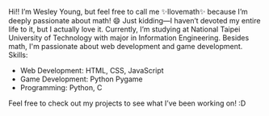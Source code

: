 Hi!! I’m Wesley Young, but feel free to call me ✨Ilovemath✨ because I’m deeply passionate about math! 😄
Just kidding—I haven’t devoted my entire life to it, but I actually love it.
Currently, I’m studying at National Taipei University of Technology with major in Information Engineering.
Besides math, I'm passionate about web development and game development.  
Skills:

- Web Development: HTML, CSS, JavaScript
- Game Development: Python Pygame
- Programming: Python, C

Feel free to check out my projects to see what I’ve been working on! :D
<!---
ilovemath25/ilovemath25 is a ✨ special ✨ repository because its `README.md` (this file) appears on your GitHub profile.
You can click the Preview link to take a look at your changes.
--->
